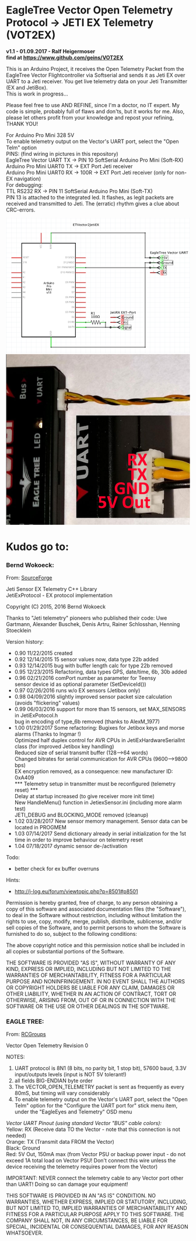 # EagleTree Vector Open Telemetry Protocol -> JETI EX Telemetry (VOT2EX)
**v1.1 - 01.09.2017 - Ralf Heigermoser**  
**find at https://www.github.com/geins/VOT2EX**

This is an Arduino Project, it receives the Open Telemetry Packet from the EagleTree Vector Flightcontroller via Softserial
and sends it as Jeti EX over UART to a Jeti receiver.
You get live telemetry data on your Jeti Transmitter (EX and JetiBox).  
This is work in progress...

Please feel free to use AND REFINE, since I'm a doctor, no IT expert.
My code is simple, probably full of flaws and don'ts, but it works for me.
Also, please let others profit from your knowledge and repost your refining, THANK YOU!

For Arduino Pro Mini 328 5V  
To enable telemetry output on the Vector's UART port, select the "Open Telm" option  
PINS: (find wiring in pictures in this repository)  
EagleTree Vector UART  TX -> PIN 10 SoftSerial Arduino Pro Mini (Soft-RX)  
Arduino Pro Mini UART0 TX -> EXT Port Jeti receiver  
Arduino Pro Mini UART0 RX -> 100R -> EXT Port Jeti receiver (only for non-EX navigation)  
For debugging:  
TTL RS232 RX              -> PIN 11 SoftSerial Arduino Pro Mini (Soft-TX)  
PIN 13 is attached to the integrated led. It flashes, as legit packets are received and transmitted to Jeti. The (erratic) rhythm gives a clue about CRC-errors.

![Wiring Diagram 1](https://github.com/geins/VOT2EX/blob/master/arduino-wiring-scheme.png)
![Wiring Diagram 2](https://github.com/geins/VOT2EX/blob/master/Vector-uart-pinout.jpg)

# Kudos go to:
### Bernd Wokoeck:
From: [SourceForge](https://sourceforge.net/projects/jetiexsensorcpplib/?source=directory)

Jeti Sensor EX Telemetry C++ Library  
JetiExProtocol - EX protocol implementation  

Copyright (C) 2015, 2016 Bernd Wokoeck

Thanks to "Jeti telemetry" pioneers who published their code:
Uwe Gartmann, Alexander Buschek, Denis Artru, Rainer Schlosshan, Henning Stoecklein

Version history:  
- 0.90   11/22/2015  created
- 0.92   12/14/2015  15 sensor values now, data type 22b added
- 0.93   12/14/2015  bug with buffer length calc for type 22b removed
- 0.95   12/23/2015  Refactoring, data types GPS, date/time, 6b, 30b added
- 0.96   02/21/2016  comPort number as parameter for Teensy  
sensor device id as optional parameter (SetDeviceId())
- 0.97   02/26/2016  runs w/o EX sensors (Jetibox only)
- 0.98   04/09/2016  slightly improved sensor packet size calculation (avoids "flickering" values)
- 0.99   06/03/2016  support for more than 15 sensors, set MAX_SENSORS in JetiExPotocol.h  
bug in encoding of type_6b removed (thanks to AlexM_1977)
- 1.00   01/29/2017  Some refactoring:
Bugixes for Jetibox keys and morse alarms (Thanks to Ingmar !)  
Optimized half duplex control for AVR CPUs in JetiExHardwareSerialInt class (for improved Jetibox key handling)  
Reduced size of serial transmit buffer (128-->64 words)  
Changed bitrates for serial communication for AVR CPUs (9600-->9800 bps)  
EX encryption removed, as a consequence: new manufacturer ID: 0xA409  
*** Telemetry setup in transmitter must be reconfigured (telemetry reset) ***  
Delay at startup increased (to give receiver more init time)  
New HandleMenu() function in JetiexSensor.ini (including more alarm test)  
JETI_DEBUG and BLOCKING_MODE removed (cleanup)
- 1.02   03/28/2017  New sensor memory management. Sensor data can be located in PROGMEM
- 1.03   07/14/2017  Send dictionary already in serial initialization for the 1st time in order to improve behaviour on telemetry reset
- 1.04   07/18/2017  dynamic sensor de-/activation

Todo:
- better check for ex buffer overruns

Hints:
- http://j-log.eu/forum/viewtopic.php?p=8501#p8501

Permission is hereby granted, free of charge, to any person obtaining
a copy of this software and associated documentation files (the "Software"),
to deal in the Software without restriction, including without limitation
the rights to use, copy, modify, merge, publish, distribute, sublicense,
and/or sell copies of the Software, and to permit persons to whom the
Software is furnished to do so, subject to the following conditions:

The above copyright notice and this permission notice shall be included in
all copies or substantial portions of the Software.

THE SOFTWARE IS PROVIDED "AS IS", WITHOUT WARRANTY OF ANY KIND, EXPRESS
OR IMPLIED, INCLUDING BUT NOT LIMITED TO THE WARRANTIES OF MERCHANTABILITY,
FITNESS FOR A PARTICULAR PURPOSE AND NONINFRINGEMENT. IN NO EVENT SHALL
THE AUTHORS OR COPYRIGHT HOLDERS BE LIABLE FOR ANY CLAIM, DAMAGES OR OTHER
LIABILITY, WHETHER IN AN ACTION OF CONTRACT, TORT OR OTHERWISE, ARISING
FROM, OUT OF OR IN CONNECTION WITH THE SOFTWARE OR THE USE OR OTHER DEALINGS
IN THE SOFTWARE.

### EAGLE TREE:
From: [RCGroups](https://www.rcgroups.com/forums/showthread.php?2585582-Vector-Open-Telemetry-and-DragonLink-Advanced-support%21)

Vector Open Telemetry Revision 0  

NOTES:
1. UART protocol is 8N1 (8 bits, no parity bit, 1 stop bit), 57600 baud, 3.3V input/outputs levels (input is NOT 5V tolerant!)
2. all fields BIG-ENDIAN byte order
3. The VECTOR_OPEN_TELEMETRY packet is sent as frequently as every 80mS, but timing will vary considerably
4. To enable telemetry output on the Vector's UART port, select the "Open Telm" option for the "Configure the UART port for" stick menu item, under the "EagleEyes and Telemetry" OSD menu

*Vector UART Pinout (using standard Vector "BUS" cable colors):*  
Yellow: RX (Receive data TO the Vector - note that this connection is not needed)  
Orange: TX (Transmit data FROM the Vector)  
Black: Ground  
Red: 5V Out, 150mA max (from Vector PSU or backup power input - do not exceed 1A total load on Vector PSU! Don't connect this wire unless the device receiving the telemetry requires power from the Vector)

IMPORTANT: NEVER connect the telemetry cable to any Vector port other than UART!  Doing so can damage your equipment!

THIS SOFTWARE IS PROVIDED IN AN "AS IS" CONDITION. NO WARRANTIES,
WHETHER EXPRESS, IMPLIED OR STATUTORY, INCLUDING, BUT NOT LIMITED
TO, IMPLIED WARRANTIES OF MERCHANTABILITY AND FITNESS FOR A
PARTICULAR PURPOSE APPLY TO THIS SOFTWARE. THE COMPANY SHALL NOT,
IN ANY CIRCUMSTANCES, BE LIABLE FOR SPECIAL, INCIDENTAL OR
CONSEQUENTIAL DAMAGES, FOR ANY REASON WHATSOEVER.

